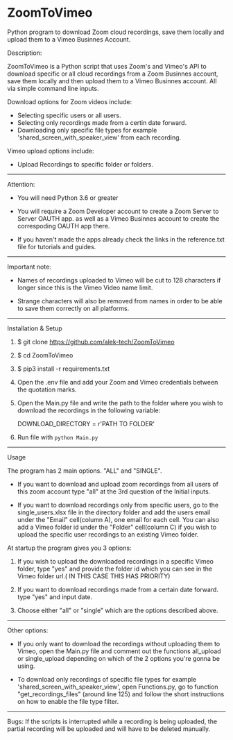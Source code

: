 # ZoomToVimeo
Python program to download Zoom cloud recordings, save them locally and upload them to a Vimeo Businnes Account.

Description:

ZoomToVimeo is a Python script that uses Zoom's and Vimeo's API to download specific or all cloud recordings from a Zoom Businnes account, 
save them locally and then upload them to a Vimeo Businnes account. All via simple command line inputs.

Download options for Zoom videos include:
 - Selecting specific users or all users.
 - Selecting only recordings made from a certin date forward.
 - Downloading only specific file types for example 'shared_screen_with_speaker_view' from each recording.

Vimeo upload options include:
 - Upload Recordings to specific folder or folders.
--------------------------------------------------------------------------------------

Attention: 

 - You will need Python 3.6 or greater

 - You will require a Zoom Developer account to create a Zoom Server to Server OAUTH app.
   as well as a Vimeo Businnes account to create the correspoding OAUTH app there.

 - If you haven't made the apps already check the links in the reference.txt file for tutorials and guides.
----------------------------------------------------------------------------------------
Important note:

 - Names of recordings uploaded to Vimeo will be cut to 128 characters if longer since this is the Vimeo Video name limit.

 - Strange characters will also be removed from names in order to be able to save them correctly on all platforms.
--------------------------------------------------------------------------------------------
Installation & Setup

1. $ git clone https://github.com/alek-tech/ZoomToVimeo

2. $ cd ZoomToVimeo

3. $ pip3 install -r requirements.txt

4. Open the .env file and add your Zoom and Vimeo credentials between the quotation marks.

5. Open the Main.py file and write the path to the folder where you wish to download the recordings in the following variable:

     DOWNLOAD_DIRECTORY = r'PATH TO FOLDER'

6. Run file with ```python Main.py```
------------------------------------------------------------------------------------------

Usage


The program has 2 main options. "ALL" and "SINGLE".

 - If you want to download and upload zoom recordings from all users of this zoom account type "all" at the 3rd question of the Initial inputs.

 - If you want to download recordings only from specific users, go to the single_users.xlsx file in the directory folder and add the users email under the "Email" cell(column A), 
   one email for each cell. You can also add a Vimeo folder id under the "Folder" cell(column C) if you wish to upload the specific user recordings to an existing Vimeo folder. 


At startup the program gives you 3 options:

 1. If you wish to upload the downloaded recordings in a specific Vimeo folder, type "yes" and provide the folder id which you can see in the Vimeo folder url.( IN THIS CASE THIS HAS PRIORITY)

 2. If you want to download recordings made from a certain date forward. type "yes" and input date.

 3. Choose either "all" or "single" which are the options described above.
--------------------------------------------------------------------------------------------

Other options:

 - If you only want to download the recordings without uploading them to Vimeo, open the Main.py file and comment out the functions all_upload or single_upload 
   depending on which of the 2 options you're gonna be using.
   
 - To download only recordings of specific file types for example 'shared_screen_with_speaker_view', open Functions.py, go to function "get_recordings_files" (around line 125)
   and follow the short instructions on how to enable the file type filter.
--------------------------------------------------------------------------------------------

Bugs: If the scripts is interrupted while a recording is being uploaded, the partial recording will be uploaded and will have to be deleted manually. 

